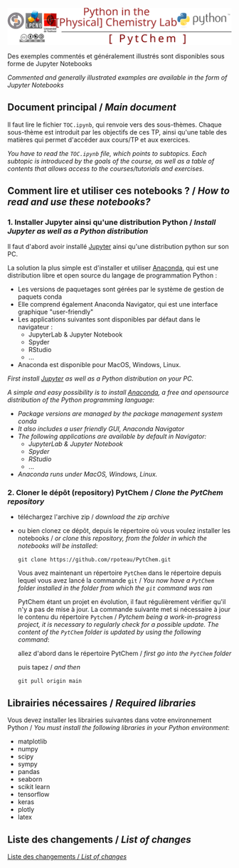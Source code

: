 <a name="top"></a>

[<img width="700px" src="./config/svg/logoPytChem.svg"/>](#top)

Des exemples commentés et généralement illustrés sont disponibles sous forme de Jupyter Notebooks
  
*Commented and generally illustrated examples are available in the form of Jupyter Notebooks*

## Document principal / *Main document*
Il faut lire le fichier `TOC.ipynb`, qui renvoie vers des sous-thèmes.
Chaque sous-thème est introduit par les objectifs de ces TP, ainsi qu'une table des matières qui permet d'accéder aux cours/TP et aux exercices.

*You have to read the `TOC.ipynb` file, which points to subtopics.
Each subtopic is introduced by the goals of the course, as well as a table of contents that allows access to the courses/tutorials and exercises*.

## Comment lire et utiliser ces notebooks ? / *How to read and use these notebooks?*

### 1. Installer Jupyter ainsi qu'une distribution Python / *Install Jupyter as well as a Python distribution*

Il faut d'abord avoir installé [Jupyter](https://jupyter.org/) ainsi qu'une distribution python sur son PC. 

La solution la plus simple est d'installer et utiliser [Anaconda](https://www.anaconda.com/), qui est une distribution libre et open source du langage de programmation Python :

* Les versions de paquetages sont gérées par le système de gestion de paquets conda
* Elle comprend également Anaconda Navigator, qui est une interface graphique "user-friendly"
* Les applications suivantes sont disponibles par défaut dans le navigateur :
    * JupyterLab & Jupyter Notebook
    * Spyder
    * RStudio
    * ...
* Anaconda est disponible pour MacOS, Windows, Linux.

*First install [Jupyter](https://jupyter.org/) as well as a Python distribution on your PC.*

*A simple and easy possibility is to install [Anaconda](https://www.anaconda.com/), a free and opensource distribution of the Python programming language:*

- *Package versions are managed by the package management system conda*
- *It also includes a user friendly GUI, Anaconda Navigator*
- *The following applications are available by default in Navigator:*
    - *JupyterLab & Jupyter Notebook*
    - *Spyder*
    - *RStudio*
    - ...
- *Anaconda runs under MacOS, Windows, Linux.*

### 2. Cloner le dépôt (repository) PytChem / *Clone the PytChem repository*

* téléchargez l'archive zip / *download the zip archive*
* ou bien clonez ce dépôt, depuis le répertoire où vous voulez installer les notebooks / *or clone this repository, from the folder in which the notebooks will be installed*:  

    ```
    git clone https://github.com/rpoteau/PytChem.git
    ```  

    Vous avez maintenant un répertoire `PytChem` dans le répertoire depuis lequel vous avez lancé la commande `git` / *You now have a `PytChem` folder installed in the folder from which the `git` command was ran*

    PytChem étant un projet en évolution, il faut régulièrement vérifier qu'il n'y a pas de mise à jour. La commande suivante met si nécessaire à jour le contenu du répertoire `Pytchem` / *Pytchem being a work-in-progress project, it is necessary to regularly check for a possible update. The content of the `PytChem` folder is updated by using the following command*:  

    allez d'abord dans le répertoire PytChem / *first go into the `PytChem` folder*

    puis tapez / *and then*

    ```  
    git pull origin main
    ```  

## Librairies nécessaires / *Required libraries*
Vous devez installer les librairies suivantes dans votre environnement Python / *You must install the following libraries in your Python environment*:  


- matplotlib
- numpy
- scipy
- sympy
- pandas
- seaborn
- scikit learn
- tensorflow
- keras
- plotly
- latex

## Liste des changements / *List of changes*

[Liste des changements / *List of changes*](./CHANGE.md)